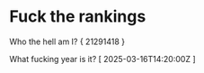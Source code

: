 # Fuck the rankings

Who the hell am I?
{ 21291418 }

What fucking year is it?
[ 2025-03-16T14:20:00Z ]
